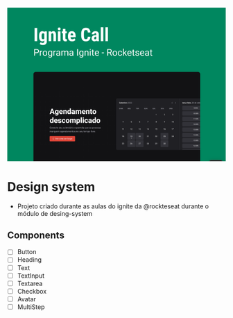 ![Project cover](cover.png)
# Design system 
 - Projeto criado durante as aulas do ignite da @rockteseat durante o módulo de desing-system

## Components

- [ ] Button
- [ ] Heading
- [ ] Text
- [ ] TextInput
- [ ] Textarea
- [ ] Checkbox
- [ ] Avatar
- [ ] MultiStep
